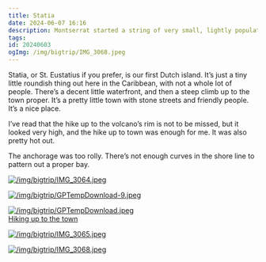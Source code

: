 ```yaml
---
title: Statia
date: 2024-06-07 16:16
description: Montserrat started a string of very small, lightly populated islands that I could not have identified before this trip.  There is one anchorage, and it had only two other boats there when we arrived.  Others came and went, but there were at most seven or so boats floating around out there.
tags: 
id: 20240603
ogImg: /img/bigtrip/IMG_3068.jpeg
---
```

Statia, or St. Eustatius if you prefer, is our first Dutch island.  It’s just a tiny little roundish thing out here in the Caribbean, with not a whole lot of people.  There’s a decent little waterfront, and then a steep climb up to the town proper.  It’s a pretty little town with stone streets and friendly people.  It’s a nice place.

I’ve read that the hike up to the volcano’s rim is not to be missed, but it looked very high, and the hike up to town was enough for me.  It was also pretty hot out.

The anchorage was too rolly.  There’s not enough curves in the shore line to pattern out a proper bay.

<a class="lightview centered" href="/img/bigtrip/IMG_3064.jpeg" data-lightview-caption="" data-lightview-group="group1"><img src="/img/bigtrip/IMG_3064.jpeg" alt="/img/bigtrip/IMG_3064.jpeg"><br><span class="caption"></span></a>

<a class="lightview centered" href="/img/bigtrip/GPTempDownload-9.jpeg" data-lightview-caption="" data-lightview-group="group1"><img src="/img/bigtrip/GPTempDownload-9.jpeg" alt="/img/bigtrip/GPTempDownload-9.jpeg"><br><span class=""></span></a>

<a class="lightview centered" href="/img/bigtrip/GPTempDownload.jpeg" data-lightview-caption="Hiking up to the town" data-lightview-group="group1"><img src="/img/bigtrip/GPTempDownload.jpeg" alt="/img/bigtrip/GPTempDownload.jpeg"><br><span class="caption">Hiking up to the town</span></a>

<a class="lightview centered" href="/img/bigtrip/IMG_3065.jpeg" data-lightview-caption="" data-lightview-group="group1"><img src="/img/bigtrip/IMG_3065.jpeg" alt="/img/bigtrip/IMG_3065.jpeg"><br><span class="caption"></span></a>

<a class="lightview centered" href="/img/bigtrip/IMG_3068.jpeg" data-lightview-caption="" data-lightview-group="group1"><img src="/img/bigtrip/IMG_3068.jpeg" alt="/img/bigtrip/IMG_3068.jpeg"><br><span class="caption"></span></a>
